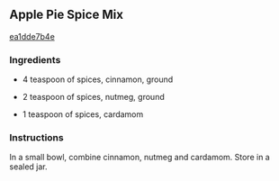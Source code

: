 ## Apple Pie Spice Mix

[ea1dde7b4e](http://allrecipes.com/recipe/apple-pie-spice-mix/)

### Ingredients

 - 4 teaspoon of spices, cinnamon, ground

 - 2 teaspoon of spices, nutmeg, ground

 - 1 teaspoon of spices, cardamom

### Instructions

In a small bowl, combine cinnamon, nutmeg and cardamom. Store in a sealed jar.